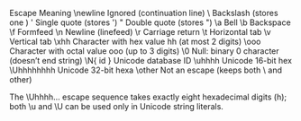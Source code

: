 Escape      Meaning
\newline    Ignored (continuation line)
\\          Backslash (stores one \)
\'          Single quote (stores ')
\"          Double quote (stores ")
\a          Bell
\b          Backspace
\f          Formfeed
\n          Newline (linefeed)
\r          Carriage return
\t          Horizontal tab
\v          Vertical tab
\xhh        Character with hex value hh (at most 2 digits)
\ooo        Character with octal value ooo (up to 3 digits)
\0          Null: binary 0 character (doesn’t end string)
\N{ id }    Unicode database ID
\uhhhh      Unicode 16-bit hex
\Uhhhhhhhh  Unicode 32-bit hexa
\other      Not an escape (keeps both \ and other)

The \Uhhhh... escape sequence takes exactly eight hexadecimal digits (h); both \u and \U can be used only in Unicode string literals.

